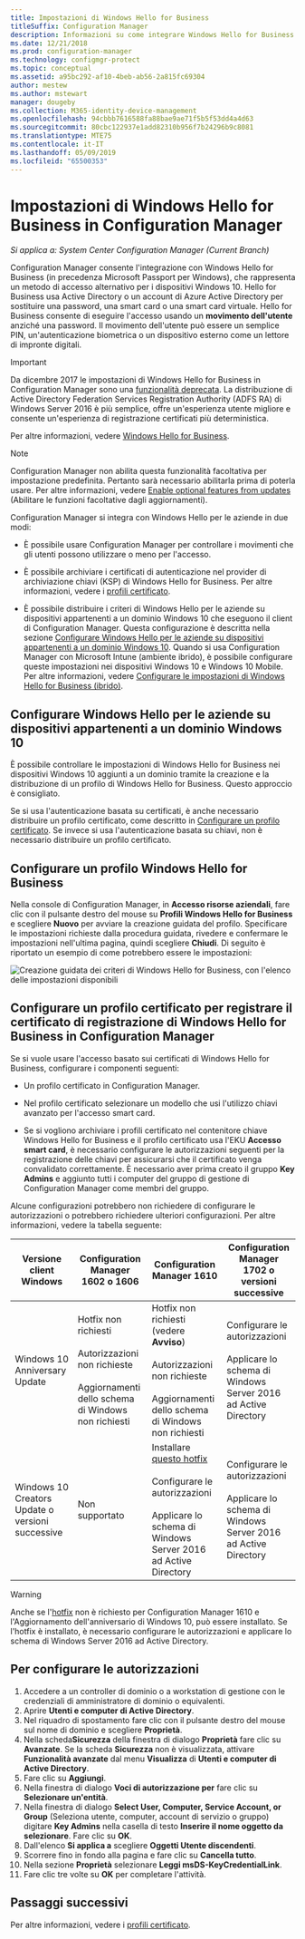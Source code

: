 ```yaml
---
title: Impostazioni di Windows Hello for Business
titleSuffix: Configuration Manager
description: Informazioni su come integrare Windows Hello for Business con Configuration Manager.
ms.date: 12/21/2018
ms.prod: configuration-manager
ms.technology: configmgr-protect
ms.topic: conceptual
ms.assetid: a95bc292-af10-4beb-ab56-2a815fc69304
author: mestew
ms.author: mstewart
manager: dougeby
ms.collection: M365-identity-device-management
ms.openlocfilehash: 94cbbb7616588fa88bae9ae71f5b5f53dd4a4d63
ms.sourcegitcommit: 80cbc122937e1add82310b956f7b24296b9c8081
ms.translationtype: MTE75
ms.contentlocale: it-IT
ms.lasthandoff: 05/09/2019
ms.locfileid: "65500353"
---
```

# <a name="windows-hello-for-business-settings-in-configuration-manager"></a>Impostazioni di Windows Hello for Business in Configuration Manager

*Si applica a: System Center Configuration Manager (Current Branch)*

<!--1245704-->
Configuration Manager consente l'integrazione con Windows Hello for Business (in precedenza Microsoft Passport per Windows), che rappresenta un metodo di accesso alternativo per i dispositivi Windows 10. Hello for Business usa Active Directory o un account di Azure Active Directory per sostituire una password, una smart card o una smart card virtuale. Hello for Business consente di eseguire l'accesso usando un **movimento dell'utente** anziché una password. Il movimento dell'utente può essere un semplice PIN, un'autenticazione biometrica o un dispositivo esterno come un lettore di impronte digitali.


> [!Important]  
> Da dicembre 2017 le impostazioni di Windows Hello for Business in Configuration Manager sono una [funzionalità deprecata](/sccm/core/plan-design/changes/deprecated/removed-and-deprecated-cmfeatures). La distribuzione di Active Directory Federation Services Registration Authority (ADFS RA) di Windows Server 2016 è più semplice, offre un'esperienza utente migliore e consente un'esperienza di registrazione certificati più deterministica.  


Per altre informazioni, vedere [Windows Hello for Business](https://docs.microsoft.com/windows/access-protection/hello-for-business/hello-identity-verification).


> [!Note]  
> Configuration Manager non abilita questa funzionalità facoltativa per impostazione predefinita. Pertanto sarà necessario abilitarla prima di poterla usare. Per altre informazioni, vedere [Enable optional features from updates](/sccm/core/servers/manage/install-in-console-updates#bkmk_options) (Abilitare le funzioni facoltative dagli aggiornamenti).<!--505213-->  


Configuration Manager si integra con Windows Hello per le aziende in due modi:  

- È possibile usare Configuration Manager per controllare i movimenti che gli utenti possono utilizzare o meno per l'accesso.  

- È possibile archiviare i certificati di autenticazione nel provider di archiviazione chiavi (KSP) di Windows Hello for Business. Per altre informazioni, vedere i [profili certificato](introduction-to-certificate-profiles.md).  

- È possibile distribuire i criteri di Windows Hello per le aziende su dispositivi appartenenti a un dominio Windows 10 che eseguono il client di Configuration Manager. Questa configurazione è descritta nella sezione [Configurare Windows Hello per le aziende su dispositivi appartenenti a un dominio Windows 10](#configure-windows-hello-for-business-on-domain-joined-windows-10-devices). Quando si usa Configuration Manager con Microsoft Intune (ambiente ibrido), è possibile configurare queste impostazioni nei dispositivi Windows 10 e Windows 10 Mobile. Per altre informazioni, vedere [Configurare le impostazioni di Windows Hello for Business (ibrido)](/sccm/mdm/deploy-use/windows-hello-for-business-settings).



## <a name="configure-windows-hello-for-business-on-domain-joined-windows-10-devices"></a>Configurare Windows Hello per le aziende su dispositivi appartenenti a un dominio Windows 10

È possibile controllare le impostazioni di Windows Hello for Business nei dispositivi Windows 10 aggiunti a un dominio tramite la creazione e la distribuzione di un profilo di Windows Hello for Business. Questo approccio è consigliato.


Se si usa l'autenticazione basata su certificati, è anche necessario distribuire un profilo certificato, come descritto in [Configurare un profilo certificato](#configure-a-certificate-profile-to-enroll-the-windows-hello-for-business-enrollment-certificate-in-configuration-manager). Se invece si usa l'autenticazione basata su chiavi, non è necessario distribuire un profilo certificato.



## <a name="configure-a-windows-hello-for-business-profile"></a>Configurare un profilo Windows Hello for Business  

Nella console di Configuration Manager, in **Accesso risorse aziendali**, fare clic con il pulsante destro del mouse su **Profili Windows Hello for Business** e scegliere **Nuovo** per avviare la creazione guidata del profilo. Specificare le impostazioni richieste dalla procedura guidata, rivedere e confermare le impostazioni nell'ultima pagina, quindi scegliere **Chiudi**. Di seguito è riportato un esempio di come potrebbero essere le impostazioni:  

![Creazione guidata dei criteri di Windows Hello for Business, con l'elenco delle impostazioni disponibili](../media/Hello-for-Business-settings.png)



## <a name="configure-a-certificate-profile-to-enroll-the-windows-hello-for-business-enrollment-certificate-in-configuration-manager"></a>Configurare un profilo certificato per registrare il certificato di registrazione di Windows Hello for Business in Configuration Manager  

Se si vuole usare l'accesso basato sui certificati di Windows Hello for Business, configurare i componenti seguenti:  

-   Un profilo certificato in Configuration Manager.  

-   Nel profilo certificato selezionare un modello che usi l'utilizzo chiavi avanzato per l'accesso smart card.  

-   Se si vogliono archiviare i profili certificato nel contenitore chiave Windows Hello for Business e il profilo certificato usa l'EKU **Accesso smart card**, è necessario configurare le autorizzazioni seguenti per la registrazione delle chiavi per assicurarsi che il certificato venga convalidato correttamente.
È necessario aver prima creato il gruppo **Key Admins** e aggiunto tutti i computer del gruppo di gestione di Configuration Manager come membri del gruppo.

Alcune configurazioni potrebbero non richiedere di configurare le autorizzazioni o potrebbero richiedere ulteriori configurazioni. Per altre informazioni, vedere la tabella seguente:

|Versione client Windows|Configuration Manager 1602 o 1606|Configuration Manager 1610|Configuration Manager 1702 o versioni successive|
|-|-|-|-|
|Windows 10 Anniversary Update|Hotfix non richiesti<br><br>Autorizzazioni non richieste<br><br>Aggiornamenti dello schema di Windows non richiesti|Hotfix non richiesti (vedere **Avviso**)<br><br>Autorizzazioni non richieste<br><br>Aggiornamenti dello schema di Windows non richiesti|Configurare le autorizzazioni<br><br>Applicare lo schema di Windows Server 2016 ad Active Directory|
|Windows 10 Creators Update o versioni successive|Non supportato|Installare [questo hotfix](https://support.microsoft.com/help/4010155/update-rollup-for-system-center-configuration-manager-current-branch-v)<br><br>Configurare le autorizzazioni<br><br>Applicare lo schema di Windows Server 2016 ad Active Directory|Configurare le autorizzazioni<br><br>Applicare lo schema di Windows Server 2016 ad Active Directory|

> [!WARNING]
> Anche se l'[hotfix](https://support.microsoft.com/help/4010155/update-rollup-for-system-center-configuration-manager-current-branch-v) non è richiesto per Configuration Manager 1610 e l'Aggiornamento dell'anniversario di Windows 10, può essere installato.  Se l'hotfix è installato, è necessario configurare le autorizzazioni e applicare lo schema di Windows Server 2016 ad Active Directory.

## <a name="to-configure-permissions"></a>Per configurare le autorizzazioni

1.  Accedere a un controller di dominio o a workstation di gestione con le credenziali di amministratore di dominio o equivalenti.
2.  Aprire **Utenti e computer di Active Directory**.
3.  Nel riquadro di spostamento fare clic con il pulsante destro del mouse sul nome di dominio e scegliere **Proprietà**.
4.  Nella scheda**Sicurezza** della finestra di dialogo *<domain name>* **Proprietà** fare clic su **Avanzate**. Se la scheda **Sicurezza** non è visualizzata, attivare **Funzionalità avanzate** dal menu **Visualizza** di **Utenti e computer di Active Directory**.
5.  Fare clic su **Aggiungi**.
6.  Nella finestra di dialogo **Voci di autorizzazione per** *<domain name>* fare clic su **Selezionare un'entità**.
7.  Nella finestra di dialogo **Select User, Computer, Service Account, or Group** (Seleziona utente, computer, account di servizio o gruppo) digitare **Key Admins** nella casella di testo **Inserire il nome oggetto da selezionare**. Fare clic su **OK**.
8.  Dall'elenco **Si applica a** scegliere **Oggetti Utente discendenti**.
9.  Scorrere fino in fondo alla pagina e fare clic su **Cancella tutto**.
10. Nella sezione **Proprietà** selezionare **Leggi msDS-KeyCredentialLink**.
11. Fare clic tre volte su **OK** per completare l'attività.


## <a name="next-steps"></a>Passaggi successivi

Per altre informazioni, vedere i [profili certificato](introduction-to-certificate-profiles.md).  




